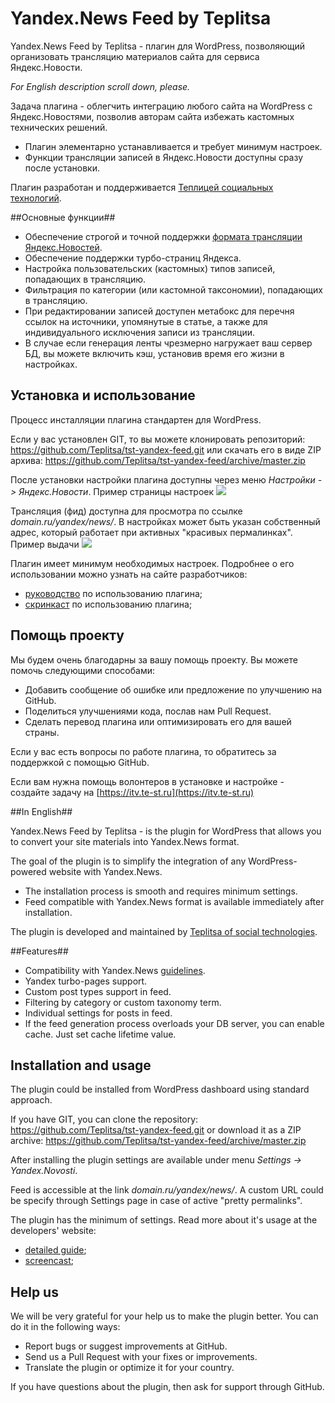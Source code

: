 # Yandex.News Feed by Teplitsa #

Yandex.News Feed by Teplitsa - плагин для WordPress, позволяющий организовать трансляцию материалов сайта для сервиса Яндекс.Новости.

_For English description scroll down, please._

Задача плагина - облегчить интеграцию любого сайта на WordPress с Яндекс.Новостями, позволив авторам сайта избежать кастомных технических решений.

* Плагин элементарно устанавливается и требует минимум настроек.
* Функции трансляции записей в Яндекс.Новости доступны сразу после установки.

Плагин разработан и поддерживается [Теплицей социальных технологий](http://te-st.ru/).


##Основные функции##

* Обеспечение строгой и точной поддержки [формата трансляции Яндекс.Новостей](http://help.yandex.ru/news/info-for-mass-media.xml).
* Обеспечение поддержки турбо-страниц Яндекса.
* Настройка пользовательских (кастомных) типов записей, попадающих в трансляцию.
* Фильтрация по категории (или кастомной таксономии), попадающих в трансляцию.
* При редактировании записей доступен метабокс для перечня ссылок на источники, упомянутые в статье, а также для индивидуального исключения записи из трансляции.
* В случае если генерация ленты чрезмерно нагружает ваш сервер БД, вы можете включить кэш, установив время его жизни в настройках.

## Установка и использование ##

Процесс инсталляции плагина стандартен для WordPress.

Если у вас установлен GIT, то вы можете клонировать репозиторий: https://github.com/Teplitsa/tst-yandex-feed.git
или скачать его в виде ZIP архива: https://github.com/Teplitsa/tst-yandex-feed/archive/master.zip

После установки настройки плагина доступны через меню _Настройки -> Яндекс.Новости_. Пример страницы настроек
![](http://itv.te-st.ru/wp-content/uploads/screen-2.png)

Трансляция (фид) доступна для просмотра по ссылке _domain.ru/yandex/news/_. В настройках может быть указан собственный адрес, который работает при активных "красивых пермалинках". Пример выдачи
![](http://itv.te-st.ru/wp-content/uploads/screen-1.png)

Плагин имеет минимум необходимых настроек. Подробнее о его использовании можно узнать на сайте разработчиков:
* [руководство](https://te-st.ru/2014/12/02/wordpress-and-yandex-news/) по использованию плагина;
* [скринкаст](https://te-st.ru/2014/04/08/screencast-yandex-news-plugin/) по использованию плагина; 


## Помощь проекту ##

Мы будем очень благодарны за вашу помощь проекту. Вы можете помочь следующими способами:

* Добавить сообщение об ошибке или предложение по улучшению на GitHub.
* Поделиться улучшениями кода, послав нам Pull Request.
* Сделать перевод плагина или оптимизировать его для вашей страны.

Если у вас есть вопросы по работе плагина, то обратитесь за поддержкой с помощью GitHub.

Если вам нужна помощь волонтеров в установке и настройке - создайте задачу на [https://itv.te-st.ru](https://itv.te-st.ru)

##In English##

Yandex.News Feed by Teplitsa - is the plugin for WordPress that allows you to convert your site materials  into Yandex.News format.

The goal of the plugin is to simplify the integration of any WordPress-powered website with Yandex.News.

* The installation process is smooth and requires minimum settings.
* Feed compatible with Yandex.News format is available immediately after installation.

The plugin is developed and maintained by [Teplitsa of social technologies](http://te-st.ru/).


##Features##

* Compatibility with Yandex.News [guidelines](http://help.yandex.ru/news/info-for-mass-media.xml).
* Yandex turbo-pages support.
* Custom post types support in feed.
* Filtering by category or custom taxonomy term.
* Individual settings for posts in feed.
* If the feed generation process overloads your DB server, you can enable cache. Just set cache lifetime value.

## Installation and usage ##

The plugin could be installed from WordPress dashboard using standard approach.

If you have GIT, you can clone the repository: https://github.com/Teplitsa/tst-yandex-feed.git
or download it as a ZIP archive: https://github.com/Teplitsa/tst-yandex-feed/archive/master.zip

After installing the plugin settings are available under menu _Settings -> Yandex.Novosti_.

Feed is accessible at the link _domain.ru/yandex/news/_. A custom URL could be specify through Settings page in case of active "pretty permalinks".

The plugin has the minimum of settings. Read more about it's usage at the developers' website:

* [detailed guide](https://te-st.ru/2014/12/02/wordpress-and-yandex-news/);
* [screencast](https://te-st.ru/2014/04/08/screencast-yandex-news-plugin/);


## Help us  ##

We will be very grateful for your help us to make the plugin better. You can do it in the following ways:

* Report bugs or suggest improvements at GitHub.
* Send us a Pull Request with your fixes or improvements.
* Translate the plugin or optimize it for your country.

If you have questions about the plugin, then ask for support through GitHub.


